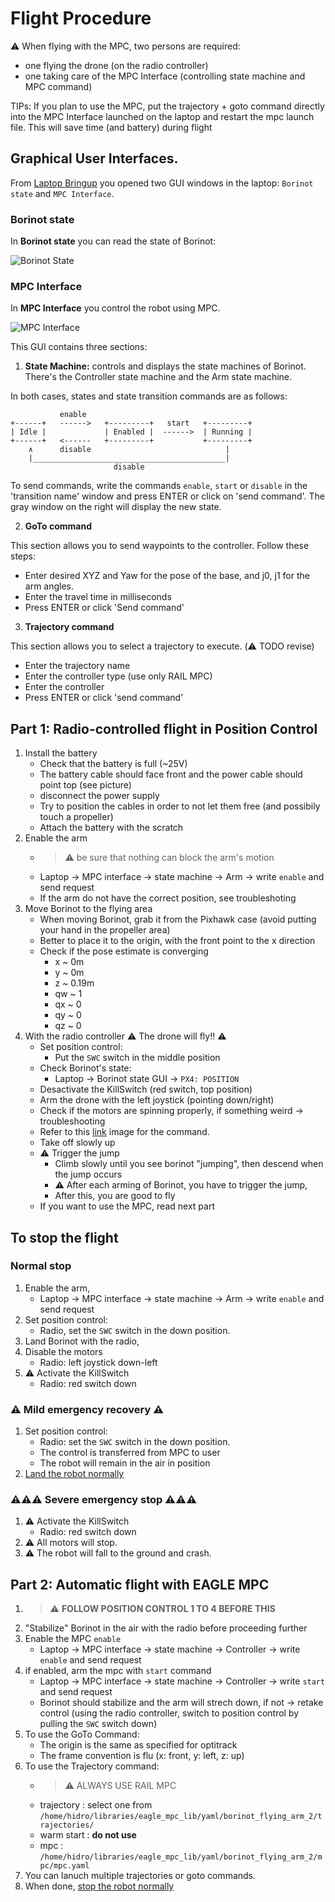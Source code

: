 # Flight Procedure

⚠️ When flying with the MPC, two persons are required:
- one flying the drone (on the radio controller)
- one taking care of the MPC Interface (controlling state machine and MPC command)

TIPs: If you plan to use the MPC, put the trajectory + goto command directly into the MPC Interface launched on the laptop and restart the mpc launch file. This will save time (and battery) during flight

## Graphical User Interfaces.
From [Laptop Bringup](./3_laptop_bringup.md#laptop-bringup) you opened two GUI windows in the laptop: `Borinot state` and `MPC Interface`. 

### Borinot state
In **Borinot state** you can read the state of Borinot:

  ![Borinot State](../media/borinot_state.png)

### MPC Interface
In **MPC Interface** you control the robot using MPC.

  ![MPC Interface](../media/mpc_interface.png)

This GUI contains three sections:

1. **State Machine:** controls and displays the state machines of Borinot. There's the Controller state machine and the Arm state machine.

In both cases, states and state transition commands are as follows:

```
           enable                 
+------+   ------>   +---------+   start   +---------+
| Idle |             | Enabled |  ------>  | Running |
+------+   <------   +---------+           +---------+
    ∧      disable                              |
    |___________________________________________|
                       disable
```

To send commands, write the commands `enable`, `start` or `disable` in the 'transition name' window and press ENTER or click on 'send command'. The gray window on the right will display the new state.

2. **GoTo command**

This section allows you to send waypoints to the controller. Follow these steps:
  - Enter desired XYZ and Yaw for the pose of the base, and j0, j1 for the arm angles.
  - Enter the travel time in milliseconds
  - Press ENTER or click 'Send command'

3. **Trajectory command**

This section allows you to select a trajectory to execute. (⚠️ TODO revise)
  - Enter the trajectory name
  - Enter the controller type (use only RAIL MPC)
  - Enter the controller
  - Press ENTER or click 'send command' 

## Part 1: Radio-controlled flight in Position Control
1. Install the battery
   - Check that the battery is full (~25V)
   - The battery cable should face front and the power cable should point top (see picture)
   - disconnect the power supply
   - Try to position the cables in order to not let them free (and possibily touch a propeller)
   - Attach the battery with the scratch
2. Enable the arm
   - > ⚠️ be sure that nothing can block the arm's motion 
   - Laptop -> MPC interface -> state machine -> Arm -> write `enable` and send request
   - If the arm do not have the correct position, see troubleshoting
3. Move Borinot to the flying area
    - When moving Borinot, grab it from the Pixhawk case (avoid putting your hand in the propeller area)
    - Better to place it to the origin, with the front point to the x direction
    - Check if the pose estimate is converging
      - x ~ 0m
      - y ~ 0m
      - z ~ 0.19m
      - qw ~ 1
      - qx ~ 0
      - qy ~ 0
      - qz ~ 0
4. With the radio controller ⚠️ The drone will fly!! ⚠️ 
    - Set position control:
      - Put the `SWC` switch in the middle position
    - Check Borinot's state:
      - Laptop -> Borinot state GUI -> `PX4: POSITION`
    - Desactivate the KillSwitch (red switch, top position)
    - Arm the drone with the left joystick (pointing down/right)
    - Check if the motors are spinning properly, if something weird -> troubleshooting
    - Refer to this [link](https://docs.px4.io/main/en/flight_modes_mc/position.html) image for the command.
    - Take off slowly up
    - ⚠️ Trigger the jump
      - Climb slowly until you see borinot "jumping", then descend when the jump occurs
      - ⚠️ After each arming of Borinot, you have to trigger the jump,
      - After this, you are good to fly
    - If you want to use the MPC, read next part

## To stop the flight 

### Normal stop
1. Enable the arm,
   - Laptop -> MPC interface -> state machine -> Arm -> write `enable` and send request
2. Set position control: 
   - Radio, set the `SWC` switch in the down position.
3. Land Borinot with the radio,
4. Disable the motors 
   - Radio: left joystick down-left
5. ⚠️ Activate the KillSwitch
   - Radio: red switch down

### ⚠️ Mild emergency recovery ⚠️
1. Set position control: 
   - Radio: set the `SWC` switch in the down position.
   - The control is transferred from MPC to user
   - The robot will remain in the air in position
2. [Land the robot normally](#normal-stop)

### ⚠️⚠️⚠️ Severe emergency stop ⚠️⚠️⚠️
1. ⚠️ Activate the KillSwitch
   - Radio: red switch down
2. ⚠️ All motors will stop.
3. ⚠️ The robot will fall to the ground and crash. 

## Part 2: Automatic flight with EAGLE MPC 
1. > ⚠️ **FOLLOW POSITION CONTROL 1 TO 4 BEFORE THIS**
2. "Stabilize" Borinot in the air with the radio before proceeding further 
3. Enable the MPC `enable`
   - Laptop -> MPC interface -> state machine -> Controller ->  write  `enable` and send request
4. if enabled, arm the mpc with `start` command
   - Laptop -> MPC interface -> state machine -> Controller ->  write  `start` and send request
   - Borinot should stabilize and the arm will strech down, if not -> retake control (using the radio controller, switch to position control by pulling the `SWC` switch down)
5. To use the GoTo Command:
   - The origin is the same as specified for optitrack
   - The frame convention is flu (x: front, y: left, z: up)
6. To use the Trajectory command:
   - > ⚠️ ALWAYS USE RAIL MPC
   - trajectory : select one from `/home/hidro/libraries/eagle_mpc_lib/yaml/borinot_flying_arm_2/trajectories/`
   - warm start : **do not use**
   - mpc : `/home/hidro/libraries/eagle_mpc_lib/yaml/borinot_flying_arm_2/mpc/mpc.yaml`
7. You can lanuch multiple trajectories or goto commands.
8. When done, [stop the robot normally](#normal-stop)
